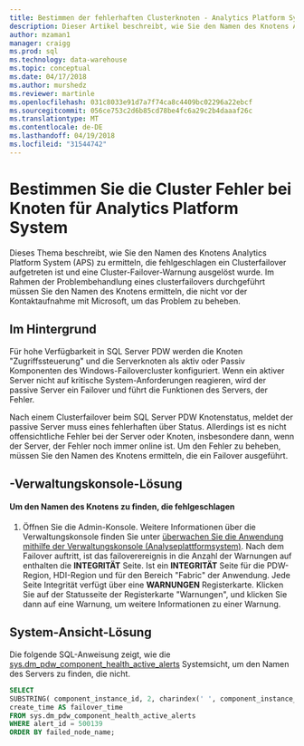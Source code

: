 ```yaml
---
title: Bestimmen der fehlerhaften Clusterknoten - Analytics Platform System | Microsoft Docs
description: Dieser Artikel beschreibt, wie Sie den Namen des Knotens Analytics Platform System (APS) zu ermitteln, die fehlgeschlagen ein Clusterfailover aufgetreten ist und eine Cluster-Failover-Warnung ausgelöst wurde. Im Rahmen der Problembehandlung eines clusterfailovers durchgeführt müssen Sie den Namen des Knotens ermitteln, die nicht vor der Kontaktaufnahme mit Microsoft, um das Problem zu beheben.
author: mzaman1
manager: craigg
ms.prod: sql
ms.technology: data-warehouse
ms.topic: conceptual
ms.date: 04/17/2018
ms.author: murshedz
ms.reviewer: martinle
ms.openlocfilehash: 031c8033e91d7a7f74ca8c4409bc02296a22ebcf
ms.sourcegitcommit: 056ce753c2d6b85cd78be4fc6a29c2b4daaaf26c
ms.translationtype: MT
ms.contentlocale: de-DE
ms.lasthandoff: 04/19/2018
ms.locfileid: "31544742"
---
```

# <a name="determine-which-cluster-node-failed-for-analytics-platform-system"></a>Bestimmen Sie die Cluster Fehler bei Knoten für Analytics Platform System
Dieses Thema beschreibt, wie Sie den Namen des Knotens Analytics Platform System (APS) zu ermitteln, die fehlgeschlagen ein Clusterfailover aufgetreten ist und eine Cluster-Failover-Warnung ausgelöst wurde. Im Rahmen der Problembehandlung eines clusterfailovers durchgeführt müssen Sie den Namen des Knotens ermitteln, die nicht vor der Kontaktaufnahme mit Microsoft, um das Problem zu beheben.  
  
## <a name="Background"></a>Im Hintergrund  
Für hohe Verfügbarkeit in SQL Server PDW werden die Knoten "Zugriffssteuerung" und die Serverknoten als aktiv oder Passiv Komponenten des Windows-Failovercluster konfiguriert. Wenn ein aktiver Server nicht auf kritische System-Anforderungen reagieren, wird der passive Server ein Failover und führt die Funktionen des Servers, der Fehler.  
  
Nach einem Clusterfailover beim SQL Server PDW Knotenstatus, meldet der passive Server muss eines fehlerhaften über Status. Allerdings ist es nicht offensichtliche Fehler bei der Server oder Knoten, insbesondere dann, wenn der Server, der Fehler noch immer online ist. Um den Fehler zu beheben, müssen Sie den Namen des Knotens ermitteln, die ein Failover ausgeführt.  
  
## <a name="AdminConsoleSolution"></a>-Verwaltungskonsole-Lösung  
  
#### <a name="to-find-the-name-of-the-node-that-failed"></a>Um den Namen des Knotens zu finden, die fehlgeschlagen  
  
1.  Öffnen Sie die Admin-Konsole. Weitere Informationen über die Verwaltungskonsole finden Sie unter [überwachen Sie die Anwendung mithilfe der Verwaltungskonsole &#40;Analyseplattformsystem&#41;](monitor-the-appliance-by-using-the-admin-console.md). Nach dem Failover auftritt, ist das failoverereignis in die Anzahl der Warnungen auf enthalten die **INTEGRITÄT** Seite. Ist ein **INTEGRITÄT** Seite für die PDW-Region, HDI-Region und für den Bereich "Fabric" der Anwendung. Jede Seite Integrität verfügt über eine **WARNUNGEN** Registerkarte. Klicken Sie auf der Statusseite der Registerkarte "Warnungen", und klicken Sie dann auf eine Warnung, um weitere Informationen zu einer Warnung.  
  
## <a name="SystemView"></a>System-Ansicht-Lösung  
Die folgende SQL-Anweisung zeigt, wie die [sys.dm_pdw_component_health_active_alerts](../relational-databases/system-dynamic-management-views/sys-dm-pdw-component-health-active-alerts-transact-sql.md) Systemsicht, um den Namen des Servers zu finden, die nicht.  
  
```sql  
SELECT  
SUBSTRING( component_instance_id, 2, charindex(' ', component_instance_id, 1)-2) AS failed_node_name,  
create_time AS failover_time  
FROM sys.dm_pdw_component_health_active_alerts  
WHERE alert_id = 500139  
ORDER BY failed_node_name;  
```  
  
